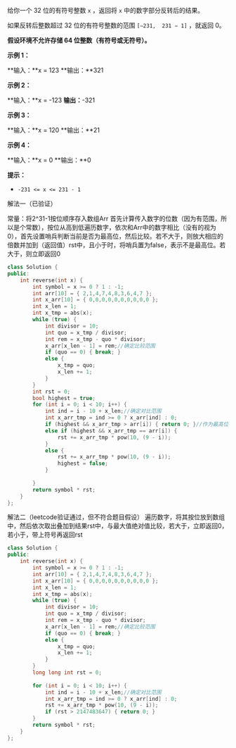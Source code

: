 给你一个 32 位的有符号整数 `x` ，返回将 `x` 中的数字部分反转后的结果。

如果反转后整数超过 32 位的有符号整数的范围 `[−231,  231 − 1]` ，就返回 0。

**假设环境不允许存储 64 位整数（有符号或无符号）。**

**示例 1：**

**输入：**x = 123
**输出：**321

**示例 2：**

**输入：**x = -123
**输出：**-321

**示例 3：**

**输入：**x = 120
**输出：**21

**示例 4：**

**输入：**x = 0
**输出：**0

**提示：**

-   `-231 <= x <= 231 - 1`


解法一（已验证）

常量：将2^31-1按位顺序存入数组Arr
首先计算传入数字的位数（因为有范围，所以是个常数），按位从高到低遍历数字，依次和Arr中的数字相比（没有的视为0），首先设置哨兵判断当前是否为最高位，然后比较。若不大于，则放大相应的倍数并加到（返回值）rst中，且小于时，将哨兵置为false，表示不是最高位。若大于，则立即返回0
```c++
class Solution {
public:
    int reverse(int x) {
        int symbol = x >= 0 ? 1 : -1;
        int arr[10] = { 2,1,4,7,4,8,3,6,4,7 };
        int x_arr[10] = { 0,0,0,0,0,0,0,0,0,0 };
        int x_len = 1;
        int x_tmp = abs(x);
        while (true) {
            int divisor = 10;
            int quo = x_tmp / divisor;
            int rem = x_tmp - quo * divisor;
            x_arr[x_len - 1] = rem;//确定比较范围
            if (quo == 0) { break; }
            else {
                x_tmp = quo;
                x_len += 1;
            }
        }
        int rst = 0;
        bool highest = true;
        for (int i = 0; i < 10; i++) {
            int ind = i - 10 + x_len;//确定对比范围
            int x_arr_tmp = ind >= 0 ? x_arr[ind] : 0;
            if (highest && x_arr_tmp > arr[i]) { return 0; }//作为最高位，若大于，则视为溢出，返回0
            else if (highest && x_arr_tmp == arr[i]) {
                rst += x_arr_tmp * pow(10, (9 - i));
            }
            else { 
                rst += x_arr_tmp * pow(10, (9 - i)); 
                highest = false;
            }
            
        }
        return symbol * rst;
    }
};

```




解法二（leetcode验证通过，但不符合题目假设）
遍历数字，将其按位放到数组中，然后依次取出叠加到结果rst中，与最大值绝对值比较，若大于，立即返回0，若小于，带上符号再返回rst
```c++
class Solution {
public:
    int reverse(int x) {
        int symbol = x >= 0 ? 1 : -1;
        int arr[10] = { 2,1,4,7,4,8,3,6,4,7 };
        int x_arr[10] = { 0,0,0,0,0,0,0,0,0,0 };
        int x_len = 1;
        int x_tmp = abs(x);
        while (true) {
            int divisor = 10;
            int quo = x_tmp / divisor;
            int rem = x_tmp - quo * divisor;
            x_arr[x_len - 1] = rem;//确定比较范围
            if (quo == 0) { break; }
            else {
                x_tmp = quo;
                x_len += 1;
            }
        }
        long long int rst = 0;
        
        for (int i = 0; i < 10; i++) {
            int ind = i - 10 + x_len;//确定对比范围
            int x_arr_tmp = ind >= 0 ? x_arr[ind] : 0;
            rst += x_arr_tmp * pow(10, (9 - i));
            if (rst > 2147483647) { return 0; }
        }
        return symbol * rst;
    }
};
```